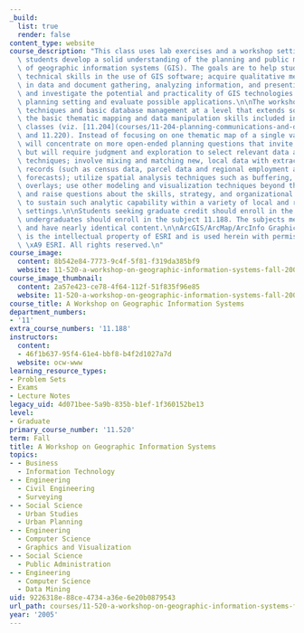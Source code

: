 ```yaml
---
_build:
  list: true
  render: false
content_type: website
course_description: "This class uses lab exercises and a workshop setting to help\
  \ students develop a solid understanding of the planning and public management uses\
  \ of geographic information systems (GIS). The goals are to help students: acquire\
  \ technical skills in the use of GIS software; acquire qualitative methods skills\
  \ in data and document gathering, analyzing information, and presenting results;\
  \ and investigate the potential and practicality of GIS technologies in a typical\
  \ planning setting and evaluate possible applications.\n\nThe workshop teaches GIS\
  \ techniques and basic database management at a level that extends somewhat beyond\
  \ the basic thematic mapping and data manipulation skills included in the MCP core\
  \ classes (viz. [11.204](courses/11-204-planning-communications-and-digital-media-fall-2004)\
  \ and 11.220). Instead of focusing on one thematic map of a single variable, students\
  \ will concentrate on more open-ended planning questions that invite spatial analysis\
  \ but will require judgment and exploration to select relevant data and mapping\
  \ techniques; involve mixing and matching new, local data with extracts from official\
  \ records (such as census data, parcel data and regional employment and population\
  \ forecasts); utilize spatial analysis techniques such as buffering, address matching,\
  \ overlays; use other modeling and visualization techniques beyond thematic mapping;\
  \ and raise questions about the skills, strategy, and organizational support needed\
  \ to sustain such analytic capability within a variety of local and regional planning\
  \ settings.\n\nStudents seeking graduate credit should enroll in the subject 11.520;\
  \ undergraduates should enroll in the subject 11.188. The subjects meet together\
  \ and have nearly identical content.\n\nArcGIS/ArcMap/ArcInfo Graphical User Interface\
  \ is the intellectual property of ESRI and is used herein with permission. Copyright\
  \ \xA9 ESRI. All rights reserved.\n"
course_image:
  content: 8b542e84-7773-9c4f-5f81-f319da385bf9
  website: 11-520-a-workshop-on-geographic-information-systems-fall-2005
course_image_thumbnail:
  content: 2a57e423-ce78-4f64-112f-51f835f96e85
  website: 11-520-a-workshop-on-geographic-information-systems-fall-2005
course_title: A Workshop on Geographic Information Systems
department_numbers:
- '11'
extra_course_numbers: '11.188'
instructors:
  content:
  - 46f1b637-95f4-61e4-bbf8-b4f2d1027a7d
  website: ocw-www
learning_resource_types:
- Problem Sets
- Exams
- Lecture Notes
legacy_uid: 4d071bee-5a9b-835b-b1ef-1f360152be13
level:
- Graduate
primary_course_number: '11.520'
term: Fall
title: A Workshop on Geographic Information Systems
topics:
- - Business
  - Information Technology
- - Engineering
  - Civil Engineering
  - Surveying
- - Social Science
  - Urban Studies
  - Urban Planning
- - Engineering
  - Computer Science
  - Graphics and Visualization
- - Social Science
  - Public Administration
- - Engineering
  - Computer Science
  - Data Mining
uid: 9226318e-88ce-4734-a36e-6e20b0879543
url_path: courses/11-520-a-workshop-on-geographic-information-systems-fall-2005
year: '2005'
---
```

